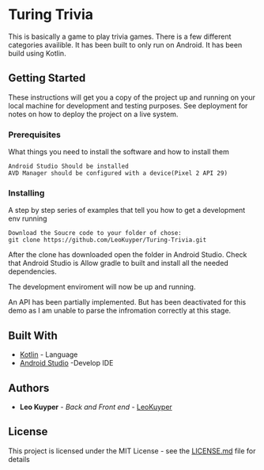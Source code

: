 
# Turing Trivia
This is basically a game to play trivia games. There is a few different categories availible. It has been built to only run on Android. It has been build using Kotlin.

## Getting Started

These instructions will get you a copy of the project up and running on your local machine for development and testing purposes. See deployment for notes on how to deploy the project on a live system.

### Prerequisites

What things you need to install the software and how to install them

```
Android Studio Should be installed
AVD Manager should be configured with a device(Pixel 2 API 29)
```

### Installing

A step by step series of examples that tell you how to get a development env running

```
Download the Soucre code to your folder of chose:
git clone https://github.com/LeoKuyper/Turing-Trivia.git
```

After the clone has downloaded open the folder in Android Studio.
Check that Android Studio is 
Allow  gradle to built and install all the needed dependencies.

The development enviroment will now be up and running.  

An API has been partially implemented. But has been deactivated for this demo as I am unable to parse the infromation correctly at this stage.

## Built With

* [Kotlin](https://kotlinlang.org/) - Language 
* [Android Studio](https://developer.android.com/studio) -Develop IDE


## Authors

* **Leo Kuyper** - *Back and Front end* - [LeoKuyper](https://github.com/LeoKuyper)

## License

This project is licensed under the MIT License - see the [LICENSE.md](LICENSE.md) file for details

